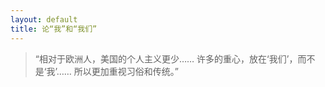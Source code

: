 ```yaml
---
layout: default
title: 论“我”和“我们”
---
```




> “相对于欧洲人，美国的个人主义更少…… 许多的重心，放在‘我们’，而不是‘我’…… 所以更加重视习俗和传统。”

